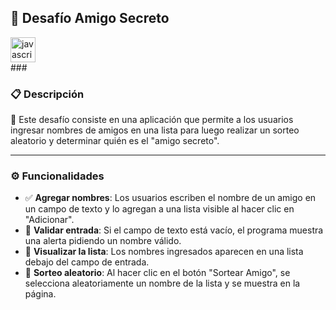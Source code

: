 ## 🎁 Desafío Amigo Secreto

<div align="left">
  <img src="https://cdn.jsdelivr.net/gh/devicons/devicon/icons/javascript/javascript-original.svg" height="40" alt="javascript logo"  />
</div>
###

### 📋 **Descripción**
🎯 Este desafío consiste en una aplicación que permite a los usuarios ingresar nombres de amigos en una lista para luego realizar un sorteo aleatorio y determinar quién es el "amigo secreto".

---

### ⚙️ **Funcionalidades**

- ✅ **Agregar nombres**: Los usuarios escriben el nombre de un amigo en un campo de texto y lo agregan a una lista visible al hacer clic en "Adicionar".
- 🚫 **Validar entrada**: Si el campo de texto está vacío, el programa muestra una alerta pidiendo un nombre válido.
- 👀 **Visualizar la lista**: Los nombres ingresados aparecen en una lista debajo del campo de entrada.
- 🎲 **Sorteo aleatorio**: Al hacer clic en el botón "Sortear Amigo", se selecciona aleatoriamente un nombre de la lista y se muestra en la página.
